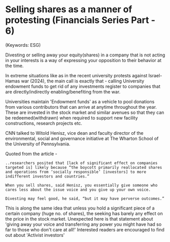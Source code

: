 # Selling shares as a manner of protesting (Financials Series Part - 6)

(Keywords: ESG)

Divesting or selling away your equity(shares) in a company that is not acting in your interests is a way of expressing your opposition to their behavior at the time.

In extreme situations like as in the recent university protests against Israel-Hamas war (2024), the main call is exactly that - calling University endowment funds to get rid of any investments register to companies that are directly/indirectly enabling/benefiting from the war.

Universities maintain 'Endowment funds' as a vehicle to pool donations from various contributors that can arrive at anytime throughout the year. These are invested in the stock market and similar avenues so that they can be redeemed(withdrawn) when required to support new facility constructions, research projects etc.

CNN talked to Witold Henisz, vice dean and faculty director of the environmental, social and governance initiative at The Wharton School of the University of Pennsylvania.

Quoted from the article -

    ..researchers posited that [lack of significant effect on companies targeted is] likely because “the boycott primarily reallocated shares and operations from ‘socially responsible’ [investors] to more indifferent investors and countries.”

    When you sell shares, said Henisz, you essentially give someone who cares less about the issue voice and you give up your own voice.

    Divesting may feel good, he said, “but it may have perverse outcomes.”

This is along the same idea that unless you hold a significant piece of a certain company (huge no. of shares), the seeking has barely any effect on the price in the stock market. Unexpected here is that statement about 'giving away your voice and transferring any power you might have had so far to those who don't care at all!' Interested readers are encouraged to find out about 'Activist investors'